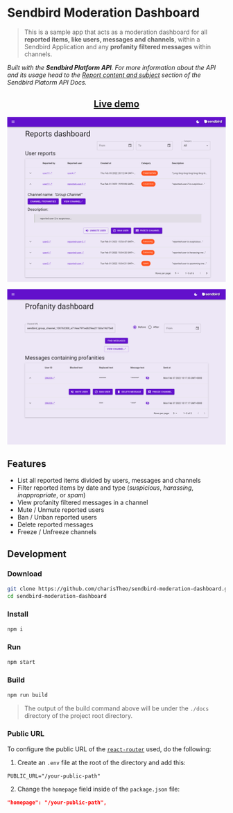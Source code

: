 # Sendbird Moderation Dashboard

> This is a sample app that acts as a moderation dashboard for all **reported items, like users, messages and channels**, within a Sendbird Application and any **profanity filtered messages** within channels.

_Built with the **Sendbird Platform API**. For more information about the API and its usage head to the [Report content and subject](https://sendbird.com/docs/chat/v3/platform-api/guides/report-content-and-subject) section of the Sendbird Platorm API Docs._

<h2 style="text-align: center">
  <a href="https://charistheo.github.io/sendbird-moderation-dashboard/">
    Live demo
  </a>
</h2>

<p style="text-align: center">
  <img src="./demo-reports.png" alt="Dashboard reports page screenshot">
<p>
<p style="text-align: center">
  <img src="./demo-profanity.png" alt="Dashboard profanities page screenshot">
<p>

## Features

* List all reported items divided by users, messages and channels
* Filter reported items by date and type (_suspicious_, _harassing_, _inappropriate_, or _spam_)
* View profanity filtered messages in a channel
* Mute / Unmute reported users
* Ban / Unban reported users
* Delete reported messages
* Freeze / Unfreeze channels

## Development

### Download

```sh
git clone https://github.com/charisTheo/sendbird-moderation-dashboard.git
cd sendbird-moderation-dashboard
```

### Install

```sh
npm i
```

### Run

```sh
npm start
```

### Build

```sh
npm run build
```

> The output of the build command above will be under the `./docs` directory of the project root directory.

### Public URL

To configure the public URL of the [`react-router`](https://reactrouter.com/) used, do the following:

1. Create an `.env` file at the root of the directory and add this:

```
PUBLIC_URL="/your-public-path"
```

2. Change the `homepage` field inside of the `package.json` file:

```json
"homepage": "/your-public-path",
```
